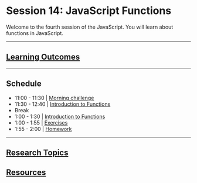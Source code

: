 # Session 14: JavaScript Functions

Welcome to the fourth session of the JavaScript. You will learn about functions in JavaScript.

---

## **[Learning Outcomes](./learning-outcomes.md)**

---

## Schedule

- 11:00 - 11:30 | [Morning challenge](./morning-challenge.md)
- 11:30 - 12:40 | [Introduction to Functions](./intro-to-functions.md)
- Break
- 1:00 - 1:30 | [Introduction to Functions](./intro-to-functions.md)
- 1:00 - 1:55 | [Exercises](./exercises.md)
- 1:55 - 2:00 | [Homework](./homework.md)

---

## **[Research Topics](./research-topics.md)**

## **[Resources](./resources.md)**
